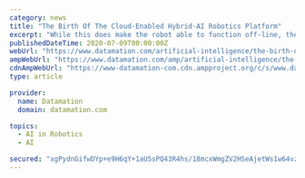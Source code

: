 ```yaml
---
category: news
title: "The Birth Of The Cloud-Enabled Hybrid-AI Robotics Platform"
excerpt: "While this does make the robot able to function off-line, the trade-offs between processing power, size, battery limitations, and inflexible technology result in minimal AI capabilities. If you can centralize this intelligence and offer it more on an on ..."
publishedDateTime: 2020-07-09T00:00:00Z
webUrl: "https://www.datamation.com/artificial-intelligence/the-birth-of-the-cloud-enabled-hybrid-ai-robotics-platform.html"
ampWebUrl: "https://www.datamation.com/amp/artificial-intelligence/the-birth-of-the-cloud-enabled-hybrid-ai-robotics-platform.html"
cdnAmpWebUrl: "https://www-datamation-com.cdn.ampproject.org/c/s/www.datamation.com/amp/artificial-intelligence/the-birth-of-the-cloud-enabled-hybrid-ai-robotics-platform.html"
type: article

provider:
  name: Datamation
  domain: datamation.com

topics:
  - AI in Robotics
  - AI

secured: "xgPydnGifwDYp+e9H6qY+1aU5sPQ43R4hs/18mcxWmgZV2HSeAjetWs1w64vzeyqR6wF5gb2EhMyrYSmqgrxvQ00wbq+oL99OLNGWxj1kbbnHZm5Owl09PKvThKai50K1Neuj8eEpCW2NkMUl0Q5TCSI7VcALvrFsvLFe9H8kC8eUkiFwAXlvT9SFURzpbSxlLBU1NzXUZib/M1Cpn5O/56L+RI+4ZM9iwN0pzNA76WPxarh8chzY9KX1LoQRs8/Sk+O4H97n0ZbFd3wP06qh4HNzrtLkArqnk5OuC33aMf6GwdG/CkCSYZjmT3NjxzuuXGV5W1l5cLsLPo+xDKOWA==;MlsxopFSgeOi34TzEzcOlQ=="
---
```


